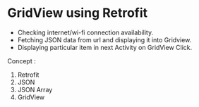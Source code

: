 # GridView using Retrofit
- Checking internet/wi-fi connection availability.
- Fetching JSON data from url and displaying it into Gridview.
- Displaying particular item in next Activity on GridView Click.

Concept :
1) Retrofit
2) JSON
3) JSON Array
4) GridView
